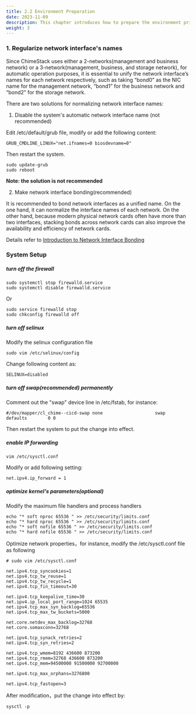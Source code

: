 ```yaml
---
title: 2.2 Environment Preparation
date: 2023-11-09
description: This chapter introduces how to prepare the environment prior to the installation of ChimeStack platform.
weight: 3
---
```


### 1. Regularize network interface's names

Since ChimeStack uses either a 2-networks(management and business network) or a 3-network(management, business, and storage network), for automatic operation purposes, it is essential to unify the network interface’s names for each network respectively, such as taking “bond0” as the NIC name for the management network, “bond1” for the business network and “bond2” for the storage network.

There are two solutions for normalizing network interface names:

1. Disable the system's automatic network interface name (not recommended)

Edit /etc/default/grub file, modify or add the following content: 

```
GRUB_CMDLINE_LINUX="net.ifnames=0 biosdevname=0"
```

Then restart the system. 

```
sudo update-grub
sudo reboot
```

**Note: the solution is not recommended**


2. Make network interface bonding(recommended)

It is recommended to bond network interfaces as a unified name. On the one hand, it can normalize the interface names of each network. On the other hand, because modern physical network cards often have more than two interfaces, stacking bonds across network cards can also improve the availability and efficiency of network cards.

Details refer to [Introduction to Network Interface Bonding](/en/docs/reference/other/bond)

### System Setup

##### turn off the firewall

```
sudo systemctl stop firewalld.service 
sudo systemctl disable firewalld.service 
```

Or

```
sudo service firewalld stop
sudo chkconfig firewalld off
```

##### turn off selinux 

Modify the selinux configuration file

```
sudo vim /etc/selinux/config
```

Change following content as: 

```
SELINUX=disabled
```

##### turn off swap(recommended) permanently

Comment out the "swap" device line in /etc/fstab, for instance: 
```
#/dev/mapper/cl_chime--cicd-swap none                    swap    defaults        0 0
```

Then restart the system to put the change into effect.

##### enable IP forwarding

```
vim /etc/sysctl.conf 
```

Modify or add following setting:

```
net.ipv4.ip_forward = 1
```

##### optimize kernel's parameters(optional)

Modify the maximum file handlers and process handlers
```
echo "* soft nproc 65536 " >> /etc/security/limits.conf
echo "* hard nproc 65536 " >> /etc/security/limits.conf
echo "* soft nofile 65536 " >> /etc/security/limits.conf
echo "* hard nofile 65536 " >> /etc/security/limits.conf
```

Optimize network properties，for instance, modify the /etc/sysctl.conf file as following
```
# sudo vim /etc/sysctl.conf

net.ipv4.tcp_syncookies=1 
net.ipv4.tcp_tw_reuse=1 
net.ipv4.tcp_tw_recycle=1
net.ipv4.tcp_fin_timeout=30

net.ipv4.tcp_keepalive_time=30 
net.ipv4.ip_local_port_range=1024 65535
net.ipv4.tcp_max_syn_backlog=65536
net.ipv4.tcp_max_tw_buckets=5000

net.core.netdev_max_backlog=32768
net.core.somaxconn=32768 

net.ipv4.tcp_synack_retries=2
net.ipv4.tcp_syn_retries=2

net.ipv4.tcp_wmem=8192 436600 873200
net.ipv4.tcp_rmem=32768 436600 873200
net.ipv4.tcp_mem=94500000 91500000 92700000

net.ipv4.tcp_max_orphans=3276800

net.ipv4.tcp_fastopen=3

```

After modification，put the change into effect by: 
```
sysctl -p
```